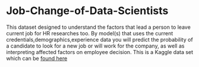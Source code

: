 # Job-Change-of-Data-Scientists

This dataset designed to understand the factors that lead a person to leave current job for HR researches too. By model(s) that uses the current credentials,demographics,experience data you will predict the probability of a candidate to look for a new job or will work for the company, as well as interpreting affected factors on employee decision.
This is a Kaggle data set which can be [found here](https://www.kaggle.com/arashnic/hr-analytics-job-change-of-data-scientists?select=aug_train.csv)


